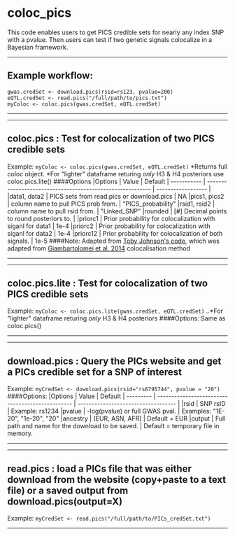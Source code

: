 # coloc_pics
This code enables users to get PICS credible sets for nearly any index SNP with a pvalue. 
Then users can test if two genetic signals colocalize in a Bayesian framework. 

***
## Example workflow:
```
gwas.credSet <- download.pics(rsid=rs123, pvalue=200)
eQTL.credSet <- read.pics("/full/path/to/pics.txt")
myColoc <- coloc.pics(gwas.credSet, eQTL.credSet)
```
***


***
## coloc.pics : Test for colocalization of two PICS credible sets
Example: `myColoc <- coloc.pics(gwas.credSet, eQTL.credSet)`
*Returns full coloc object. 
*For "lighter" dataframe returing *only* H3 & H4 posteriors use coloc.pics.lite()
####Options
|Options	  | Value 													   | Default
| ----------- | ---------------------------------------------------------- | ------------------ |
|data1, data2 | PICS sets from read.pics or download.pics 				   | NA
|pics1, pics2 | column name to pull PICS prob from. 					   | "PICS_probability"
|rsid1, rsid2 | column name to pull rsid from. 							   | "Linked_SNP"
|rounded  	  | [#] Decimal points to round posteriors to. 				   |
|priorc1  	  | Prior probability for colocalization with siganl for data1 | 1e-4
|priorc2  	  | Prior probability for colocalization with siganl for data2 | 1e-4
|priorc12 	  | Prior probability for colocalization of both signals.      | 1e-5
####Note: Adapted from [Toby Johnson's code](https://github.com/tobyjohnson/gtx/blob/master/R/abf.R "Toby's coloc in R"), which was adapted from [Giambartolomei et al. 2014](https://www.ncbi.nlm.nih.gov/pubmed/24830394 "Giambartolomei et al. 2014") colocalisation method
***


***
## coloc.pics.lite : Test for colocalization of two PICS credible sets
Example: `myColoc <- coloc.pics.lite(gwas.credSet, eQTL.credSet)`
	..*For "lighter" dataframe returing *only* H3 & H4 posteriors
####Options: Same as coloc.pics()
***


***
## download.pics : Query the PICs website and get a PICs credible set for a SNP of interest
Example: `myCredSet <- download.pics(rsid="rs6795744", pvalue = "20")`
####Options:
|Options	| Value | Default
| --------- | ------------------------------------------------ | ----------------------------------- |
|rsid 		| SNP rsID 						  				   | Example: rs1234
|pvalue 	| -log(pvalue) or full GWAS pval. 				   | Examples: "1E-20", "1e-20", "20"
|ancestry 	| [EUR, ASN, AFR] 				  				   | Default = EUR
|output 	| Full path and name for the download to be saved. | Default = temporary file in memory.
***


***
## read.pics : load a PICs file that was either download from the website (copy+paste to a text file) or a saved output from download.pics(output=X)
Example: `myCredSet <- read.pics("/full/path/to/PICs_credSet.txt")`
***